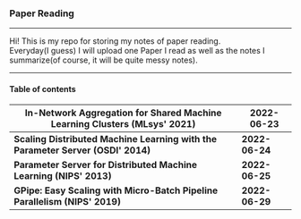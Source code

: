 ### Paper Reading   
---
Hi! This is my repo for storing my notes of paper reading.  
Everyday(I guess) I will upload one Paper I read as well as the notes I summarize(of course, it will be quite messy notes). 

---

#### Table of contents

| In-Network Aggregation for Shared Machine Learning Clusters (MLsys' 2021) | 2022-06-23     |
| ------------------------------------------------------------ | -------------- |
| **Scaling Distributed Machine Learning with the Parameter Server (OSDI' 2014)** | **2022-06-24** |
| **Parameter Server for Distributed Machine Learning (NIPS' 2013)** | **2022-06-25** |
| **GPipe: Easy Scaling with Micro-Batch Pipeline Parallelism (NIPS' 2019)** | **2022-06-29** |




